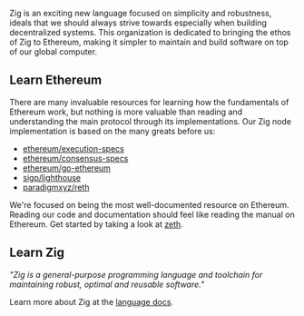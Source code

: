 Zig is an exciting new language focused on simplicity and robustness, ideals that we should
always strive towards especially when building decentralized systems. This organization is
dedicated to bringing the ethos of Zig to Ethereum, making it simpler to maintain and build
software on top of our global computer.

## Learn Ethereum

There are many invaluable resources for learning how the fundamentals of Ethereum work, but
nothing is more valuable than reading and understanding the main protocol through its
implementations. Our Zig node implementation is based on the many greats before us:

- [ethereum/execution-specs](https://github.com/ethereum/execution-specs)
- [ethereum/consensus-specs](https://github.com/ethereum/consensus-specs)
- [ethereum/go-ethereum](https://github.com/ethereum/go-ethereum)
- [sigp/lighthouse](https://github.com/sigp/lighthouse)
- [paradigmxyz/reth](https://github.com/paradigmxyz/reth)

We're focused on being the most well-documented resource on Ethereum. Reading our code and
documentation should feel like reading the manual on Ethereum. Get started by taking a look
at [zeth](https://github.com/zig-ethereum/zeth).

## Learn Zig

_"Zig is a general-purpose programming language and toolchain for maintaining robust,
optimal and reusable software."_

Learn more about Zig at the [language docs](https://ziglang.org/learn).

